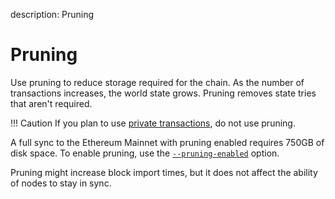 description: Pruning
<!--- END of page meta data -->

# Pruning

Use pruning to reduce storage required for the chain. As the number of transactions increases, the world state grows. Pruning removes state tries that aren't required.

!!! Caution
    If you plan to use [private transactions](Privacy/Privacy-Overview.md), do not use pruning.

A full sync to the Ethereum Mainnet with pruning enabled requires 750GB of disk space. To enable pruning, use the [`--pruning-enabled`](../Reference/CLI/CLI-Syntax.md#pruning-enabled) option.

Pruning might increase block import times, but it does not affect the ability of nodes to stay in sync.